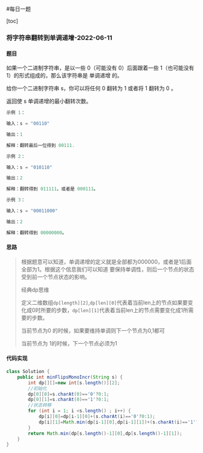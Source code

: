 #每日一题

[toc]

###  将字符串翻转到单调递增-2022-06-11

#### 题目

如果一个二进制字符串，是以一些 0（可能没有 0）后面跟着一些 1（也可能没有 1）的形式组成的，那么该字符串是 单调递增 的。

给你一个二进制字符串 s，你可以将任何 0 翻转为 1 或者将 1 翻转为 0 。

返回使 s 单调递增的最小翻转次数。

``` java
示例 1：

输入：s = "00110"

输出：1

解释：翻转最后一位得到 00111.

示例 2：

输入：s = "010110"

输出：2

解释：翻转得到 011111，或者是 000111。

示例 3：

输入：s = "00011000"

输出：2

解释：翻转得到 00000000。
```

#### 思路

> 根据题意可以知道，单调递增的定义就是全部都为000000，或者是1后面全部为1。根据这个信息我们可以知道 要保持单调性，则后一个节点的状态受到前一个节点状态的影响。
>
> 经典dp思维
>
> 定义二维数组`dp[length][2]`,`dp[len][0]`代表着当前len上的节点如果要变化成0时所要的步数，`dp[len][1]`代表着当前len上的节点需要变化成1所需要的步数。
>
> 当前节点为0 的时候，如果要维持单调则下一个节点为0,1都可
>
> 当前节点为   1的时候，下一个节点必须为1
>  



#### 代码实现

```java
class Solution {
    public int minFlipsMonoIncr(String s) {
        int dp[][]=new int[s.length()][2];
        //初始化
        dp[0][0]=s.charAt(0)=='0'?0:1;
        dp[0][1]=s.charAt(0)=='1'?0:1;
        //状态转移
        for (int i = 1; i <s.length() ; i++) {
            dp[i][0]=dp[i-1][0]+(s.charAt(i)=='0'?0:1);
            dp[i][1]=Math.min(dp[i-1][0],dp[i-1][1])+(s.charAt(i)=='1'?0:1);
        }
        return Math.min(dp[s.length()-1][0],dp[s.length()-1][1]);
    }
}
```

